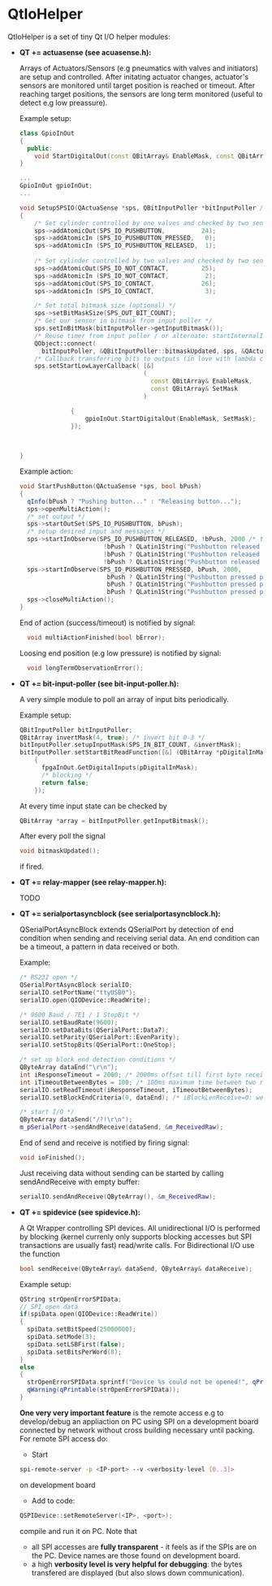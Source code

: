 QtIoHelper
============

QtIoHelper is a set of tiny Qt I/O helper modules:

* **QT += actuasense (see acuasense.h):**

  Arrays of Actuators/Sensors (e.g pneumatics with valves and initiators) are setup and controlled. After initating actuator changes, actuator's sensors are monitored until target position is reached or timeout. After reaching target positions, the sensors are long term monitored (useful to detect e.g low preassure).

  Example setup:
  ```cpp
  class GpioInOut
  {
    public:
      void StartDigitalOut(const QBitArray& EnableMask, const QBitArray& SetMask);
  }
  
  ...
  GpioInOut gpioInOut;
  ...
  
  void SetupSPSIO(QActuaSense *sps, QBitInputPoller *bitInputPoller /* see below */)
  {
      /* Set cylinder controlled by one valves and checked by two sensors */
      sps->addAtomicOut(SPS_IO_PUSHBUTTON,          24);
      sps->addAtomicIn (SPS_IO_PUSHBUTTON_PRESSED,   0);
      sps->addAtomicIn (SPS_IO_PUSHBUTTON_RELEASED,  1);
      
      /* Set cylinder controlled by two valves and checked by two sensors */
      sps->addAtomicOut(SPS_IO_NOT_CONTACT,         25);
      sps->addAtomicIn (SPS_IO_NOT_CONTACT,          2);
      sps->addAtomicOut(SPS_IO_CONTACT,             26);
      sps->addAtomicIn (SPS_IO_CONTACT,              3);

      /* Set total bitmask size (optional) */
      sps->setBitMaskSize(SPS_OUT_BIT_COUNT);
      /* Get our sensor in bitmask from input poller */
      sps.setInBitMask(bitInputPoller->getInputBitmask());
      /* Reuse timer from input poller / or alternate: startInternalInputPoll(int milliSeconds); */
      QObject::connect(
        bitInputPoller, &QBitInputPoller::bitmaskUpdated, sps, &QActuaSense::onPollTimer);
      /* Callback transferring bits to outputs (in love with lambda callbacks :) */
      sps.setStartLowLayerCallback( [&]
                                    (
                                      const QBitArray& EnableMask,
                                      const QBitArray& SetMask
                                    )

                {
                    gpioInOut.StartDigitalOut(EnableMask, SetMask);
                });

      
      
  }
  ```
  
  Example action:
  ```cpp
  void StartPushButton(QActuaSense *sps, bool bPush)
  {
    qInfo(bPush ? "Pushing button..." : "Releasing button...");
    sps->openMultiAction();
    /* set output */
    sps->startOutSet(SPS_IO_PUSHBUTTON, bPush);
    /* setup desired input and messages */
    sps->startInObserve(SPS_IO_PUSHBUTTON_RELEASED, !bPush, 2000 /* timeoutMs */,
                         !bPush ? QLatin1String("Pushbutton released position was reached successful") : QString(),
                         !bPush ? QLatin1String("Pushbutton released position was not reached!") : QString(),
                         !bPush ? QLatin1String("Pushbutton released position got lost!") : QString());
    sps->startInObserve(SPS_IO_PUSHBUTTON_PRESSED, bPush, 2000,
                          bPush ? QLatin1String("Pushbutton pressed position was reached successful") : QString(),
                          bPush ? QLatin1String("Pushbutton pressed position was not reached!") : QString(),
                          bPush ? QLatin1String("Pushbutton pressed position got lost!") : QString());
    sps->closeMultiAction();
  }
  ```
  
  End of action (success/timeout) is notified by signal:
  ```cpp
    void multiActionFinished(bool bError);
  ```
  
  Loosing end position (e.g low pressure) is notified by signal:
  ```cpp
    void longTermObservationError();
  ```
  
* **QT += bit-input-poller (see bit-input-poller.h):**

  A very simple module to poll an array of input bits periodically.

  Example setup:
  ```cpp
  QBitInputPoller bitInputPoller;
  QBitArray invertMask(4, true); /* invert bit 0-3 */
  bitInputPoller.setupInputMask(SPS_IN_BIT_COUNT, &invertMask);
  bitInputPoller.setStartBitReadFunction([&] (QBitArray *pDigitalInMask)
      {
        fpgaInOut.GetDigitalInputs(pDigitalInMask);
        /* blocking */
        return false;
      });
  ```
  
  At every time input state can be checked by
  ```cpp
  QBitArray *array = bitInputPoller.getInputBitmask();
  ```
  
  After every poll the signal
  ```cpp
  void bitmaskUpdated();
  ```
  if fired.

* **QT += relay-mapper (see relay-mapper.h):**

  TODO

* **QT += serialportasyncblock (see serialportasyncblock.h):**

  QSerialPortAsyncBlock extends QSerialPort by detection of end condition when sending and receiving serial data. An end condition can be a timeout, a pattern in data received or both.
  
  Example:
  ```cpp
  /* RS232 open */
  QSerialPortAsyncBlock serialIO;
  serialIO.setPortName("ttyUSB0");
  serialIO.open(QIODevice::ReadWrite);

  /* 9600 Baud / 7E1 / 1 StopBit */
  serialIO.setBaudRate(9600);
  serialIO.setDataBits(QSerialPort::Data7);
  serialIO.setParity(QSerialPort::EvenParity);
  serialIO.setStopBits(QSerialPort::OneStop);

  /* set up block end detection conditions */
  QByteArray dataEnd("\r\n");
  int iResponseTimeout = 2000; /* 2000ms offset till first byte received */
  int iTimeoutBetweenBytes = 100; /* 100ms maximum time between two received bytes */
  serialIO.setReadTimeout(iResponseTimeout, iTimeoutBetweenBytes);
  serialIO.setBlockEndCriteria(0, dataEnd); /* iBlockLenReceive=0: we have varying response lengths */

  /* start I/O */
  QByteArray dataSend("/?!\r\n");
  m_pSerialPort->sendAndReceive(dataSend, &m_ReceivedRaw);
  ```
  End of send and receive is notified by firing signal:
  ```cpp
  void ioFinished();
  ```
  Just receiving data without sending can be started by calling sendAndReceive with empty buffer:
  ```cpp
  serialIO.sendAndReceive(QByteArray(), &m_ReceivedRaw);
  ```
  
* **QT += spidevice (see spidevice.h):**

  A Qt Wrapper controlling SPI devices. All unidirectional I/O is performed by blocking (kernel currenly only supports blocking accesses but SPI transactions are usually fast) read/write calls. For Bidirectional I/O use the function
  
  ```cpp
  bool sendReceive(QByteArray& dataSend, QByteArray& dataReceive);
  ```
  
  Example setup:
  
  ```cpp
  QString strOpenErrorSPIData;
  // SPI open data
  if(spiData.open(QIODevice::ReadWrite))
  {
    spiData.setBitSpeed(25000000);
    spiData.setMode(3);
    spiData.setLSBFirst(false);
    spiData.setBitsPerWord(8);
  }
  else
  {
    strOpenErrorSPIData.sprintf("Device %s could not be opened!", qPrintable(spiData.fileName()));
    qWarning(qPrintable(strOpenErrorSPIData));
  }
  ```
  **One very very important feature** is the remote access e.g to develop/debug an appliaction on PC using SPI on a development board connected by network without cross building necessary until packing. For remote SPI access do:
  
  * Start
  ```sh
  spi-remote-server -p <IP-port> --v <verbosity-level [0..3]>
  ```
    on development board
  
  * Add to code:
  ```cpp
  QSPIDevice::setRemoteServer(<IP>, <port>);
  ```
    compile and run it on PC. Note that
    
    * all SPI accesses are **fully transparent** - it feels as if the SPIs are on the PC. Device names are those found on development board.
    * a high **verbosity level is very helpful for debugging**: the bytes transfered are displayed (but also slows down communication).

